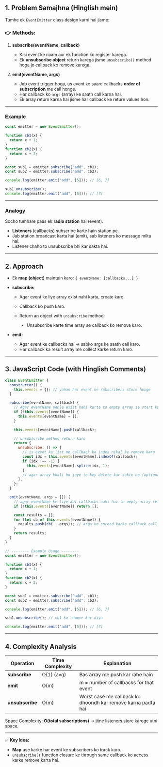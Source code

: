 ## **1. Problem Samajhna (Hinglish mein)**

Tumhe ek `EventEmitter` class design karni hai jisme:

### 👉 Methods:

1. **subscribe(eventName, callback)**

   - Kisi event ke naam aur ek function ko register karega.
   - Ek **unsubscribe object** return karega jisme `unsubscribe()` method hoga jo callback ko remove karega.

2. **emit(eventName, args)**

   - Jab event trigger hoga, us event ke saare callbacks **order of subscription** me call honge.
   - Har callback ko `args` (array) ke saath call karna hai.
   - Ek array return karna hai jisme har callback ke return values hon.

---

### Example

```js
const emitter = new EventEmitter();

function cb1(x) {
  return x + 1;
}
function cb2(x) {
  return x + 2;
}

const sub1 = emitter.subscribe("add", cb1);
const sub2 = emitter.subscribe("add", cb2);

console.log(emitter.emit("add", [5])); // [6, 7]

sub1.unsubscribe();
console.log(emitter.emit("add", [5])); // [7]
```

---

### Analogy

Socho tumhare paas ek **radio station** hai (event).

- **Listeners** (callbacks) subscribe karte hain station pe.
- Jab station broadcast karta hai (emit), sab listeners ko message milta hai.
- Listener chaho to unsubscribe bhi kar sakta hai.

---

## **2. Approach**

- Ek **map (object)** maintain karo: `{ eventName: [callbacks...] }`

- **subscribe:**

  - Agar event ke liye array exist nahi karta, create karo.
  - Callback ko push karo.
  - Return an object with `unsubscribe` method:

    - Unsubscribe karte time array se callback ko remove karo.

- **emit:**

  - Agar event ke callbacks hai → sabko args ke saath call karo.
  - Har callback ka result array me collect karke return karo.

---

## **3. JavaScript Code (with Hinglish Comments)**

```javascript
class EventEmitter {
  constructor() {
    this.events = {}; // yahan har event ke subscribers store honge
  }

  subscribe(eventName, callback) {
    // Agar eventName pehle exist nahi karta to empty array se start karo
    if (!this.events[eventName]) {
      this.events[eventName] = [];
    }

    this.events[eventName].push(callback);

    // unsubscribe method return karo
    return {
      unsubscribe: () => {
        // is event ke list me callback ka index nikal ke remove karo
        const idx = this.events[eventName].indexOf(callback);
        if (idx !== -1) {
          this.events[eventName].splice(idx, 1);
        }
        // agar array khali ho jaye to key delete kar sakte ho (optional)
      },
    };
  }

  emit(eventName, args = []) {
    // agar eventName ke liye koi callbacks nahi hai to empty array return
    if (!this.events[eventName]) return [];

    const results = [];
    for (let cb of this.events[eventName]) {
      results.push(cb(...args)); // args ko spread karke callback call
    }
    return results;
  }
}

// -------- Example Usage --------
const emitter = new EventEmitter();

function cb1(x) {
  return x + 1;
}
function cb2(x) {
  return x + 2;
}

const sub1 = emitter.subscribe("add", cb1);
const sub2 = emitter.subscribe("add", cb2);

console.log(emitter.emit("add", [5])); // [6, 7]

sub1.unsubscribe(); // cb1 ko remove kar diya

console.log(emitter.emit("add", [5])); // [7]
```

---

## **4. Complexity Analysis**

| Operation       | Time Complexity | Explanation                                                  |
| --------------- | --------------- | ------------------------------------------------------------ |
| **subscribe**   | O(1) (avg)      | Bas array me push kar rahe hain                              |
| **emit**        | O(m)            | m = number of callbacks for that event                       |
| **unsubscribe** | O(m)            | Worst case me callback ko dhoondh kar remove karna padta hai |

Space Complexity: **O(total subscriptions)** → jitne listeners store karoge utni space.

---

✅ **Key Idea:**

- **Map** use karke har event ke subscribers ko track karo.
- `unsubscribe()` function closure ke through same callback ko access karke remove karta hai.
